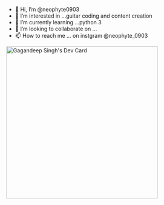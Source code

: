 - 👋 Hi, I’m @neophyte0903
- 👀 I’m interested in ...guitar coding and content creation
- 🌱 I’m currently learning ...python 3 
- 💞️ I’m looking to collaborate on ...
- 📫 How to reach me ... on instgram @neophyte_0903

<!---
neophyte0903/neophyte0903 is a ✨ special ✨ repository because its `README.md` (this file) appears on your GitHub profile.
You can click the Preview link to take a look at your changes.
--->
<a href="https://app.daily.dev/neophyte_0903"><img src="https://api.daily.dev/devcards/542efe62b3244f89b9cf11cace32ca11.png?r=mng" width="400" alt="Gagandeep Singh's Dev Card"/></a>
